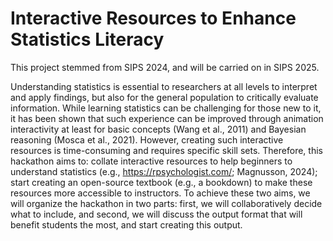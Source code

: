 # Interactive Resources to Enhance Statistics Literacy

This project stemmed from SIPS 2024, and will be carried on in SIPS 2025.

Understanding statistics is essential to researchers at all levels to interpret and apply findings, but also for the general population to critically evaluate information. While learning statistics can be challenging for those new to it, it has been shown that such experience can be improved through animation interactivity at least for basic concepts (Wang et al., 2011) and Bayesian reasoning (Mosca et al., 2021). However, creating such interactive resources is time-consuming and requires specific skill sets. Therefore, this hackathon aims to: collate interactive resources to help beginners to understand statistics (e.g., https://rpsychologist.com/; Magnusson, 2024); start creating an open-source textbook (e.g., a bookdown) to make these resources more accessible to instructors. To achieve these two aims, we will organize the hackathon in two parts: first, we will collaboratively decide what to include, and second, we will discuss the output format that will benefit students the most, and start creating this output.
